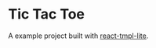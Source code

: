 # Tic Tac Toe

A example project built with [react-tmpl-lite](https://github.com/mancuoj-collective/react-tmpl-lite).
